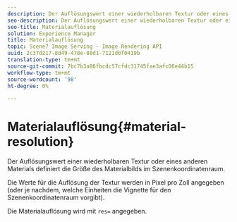 ```yaml
---
description: Der Auflösungswert einer wiederholbaren Textur oder eines anderen Materials definiert die Größe des Materialbilds im Szenenkoordinatenraum.
seo-description: Der Auflösungswert einer wiederholbaren Textur oder eines anderen Materials definiert die Größe des Materialbilds im Szenenkoordinatenraum.
seo-title: Materialauflösung
solution: Experience Manager
title: Materialauflösung
topic: Scene7 Image Serving - Image Rendering API
uuid: 2c37d217-8d49-478e-88d1-7121d0f0419b
translation-type: tm+mt
source-git-commit: 7bc7b3a86fbcdc57cfdc31745fae3afc06e44b15
workflow-type: tm+mt
source-wordcount: '98'
ht-degree: 0%

---
```



# Materialauflösung{#material-resolution}

Der Auflösungswert einer wiederholbaren Textur oder eines anderen Materials definiert die Größe des Materialbilds im Szenenkoordinatenraum.

Die Werte für die Auflösung der Textur werden in Pixel pro Zoll angegeben (oder je nachdem, welche Einheiten die Vignette für den Szenenkoordinatenraum vorgibt).

Die Materialauflösung wird mit `res=` angegeben.
